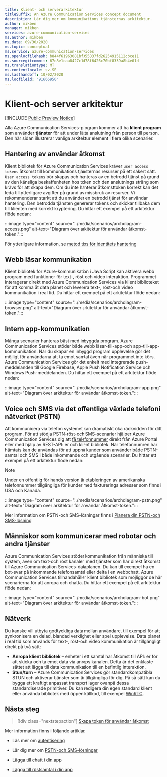 ```yaml
---
title: Klient- och serverarkitektur
titleSuffix: An Azure Communication Services concept document
description: Lär dig mer om kommunikations tjänsternas arkitektur.
author: mikben
manager: mikben
services: azure-communication-services
ms.author: mikben
ms.date: 09/30/2020
ms.topic: conceptual
ms.service: azure-communication-services
ms.openlocfilehash: b844f61963081bf355837fd26254915112cbce11
ms.sourcegitcommit: 67e8e1caa8427c1d78f6426c70bf8339a8b4e01d
ms.translationtype: MT
ms.contentlocale: sv-SE
ms.lasthandoff: 10/02/2020
ms.locfileid: "91666950"
---
```

# <a name="client-and-server-architecture"></a>Klient-och server arkitektur

[!INCLUDE [Public Preview Notice](../includes/public-preview-include.md)]

<!--
> [!WARNING]
> This document is under construction and needs the following items to be addressed: 
> - Need to add security best practices for token management here
> - Reference docs:
> - https://docs.microsoft.com/windows/security/threat-protection/security-policy-settings/create-a-token-object
> - https://docs.microsoft.com/azure/aks/operator-best-practices-identity
> - https://docs.microsoft.com/cloud-app-security/api-tokens?view=gestures-1.0-->

Alla Azure Communication Services-program kommer att ha **klient program** som använder **tjänster** för att under lätta anslutning från person till person. Den här sidan illustrerar vanliga arkitektur element i flera olika scenarier.

## <a name="user-access-management"></a>Hantering av användar åtkomst

Klient bibliotek för Azure Communication Services kräver `user access tokens` åtkomst till kommunikations tjänsternas resurser på ett säkert sätt. `User access tokens` bör skapas och hanteras av en betrodd tjänst på grund av den känsliga beskaffenheten hos token och den anslutnings sträng som krävs för att skapa dem. Om du inte hanterar åtkomsttoken korrekt kan det leda till ytterligare avgifter på grund av missbruk av resurser. Vi rekommenderar starkt att du använder en betrodd tjänst för användar hantering. Den betrodda tjänsten genererar tokens och skickar tillbaka dem till klienten med korrekt kryptering. Du hittar ett exempel på ett arkitektur flöde nedan:

:::image type="content" source="../media/scenarios/archdiagram-access.png" alt-text="Diagram över arkitektur för användar åtkomst-token.":::

För ytterligare information, se [metod tips för identitets hantering](https://docs.microsoft.com/azure/security/fundamentals/identity-management-best-practices)

## <a name="browser-communication"></a>Webb läsar kommunikation

Klient bibliotek för Azure-kommunikation i Java Script kan aktivera webb program med funktioner för text-, röst-och video interaktion. Programmet interagerar direkt med Azure Communication Services via klient biblioteket för att komma åt data planet och leverera text-, röst-och video kommunikation i real tid. Du hittar ett exempel på ett arkitektur flöde nedan:

:::image type="content" source="../media/scenarios/archdiagram-browser.png" alt-text="Diagram över arkitektur för användar åtkomst-token.":::

## <a name="native-app-communication"></a>Intern app-kommunikation

Många scenarier hanteras bäst med inbyggda program. Azure Communication Services stöder både webb läsar-till-app-och app-till-app-kommunikation.  När du skapar en inbyggd program upplevelse gör det möjligt för användarna att ta emot samtal även när programmet inte körs. Azure Communication Services gör det enkelt med integrerade push-meddelanden till Google Firebase, Apple Push Notification Service och Windows Push-meddelanden. Du hittar ett exempel på ett arkitektur flöde nedan:

:::image type="content" source="../media/scenarios/archdiagram-app.png" alt-text="Diagram över arkitektur för användar åtkomst-token.":::

## <a name="voice-and-sms-over-the-public-switched-telephony-network-pstn"></a>Voice och SMS via det offentliga växlade telefoni nätverket (PSTN)

Att kommunicera via telefon systemet kan dramatiskt öka räckvidden för ditt program. För att stödja PSTN-röst-och SMS-scenarier hjälper Azure Communication Services dig att [få telefonnummer](../quickstarts/telephony-sms/get-phone-number.md) direkt från Azure Portal eller med hjälp av REST-API: er och klient bibliotek. När telefonnumren har hämtats kan de användas för att uppnå kunder som använder både PSTN-samtal och SMS i både inkommande och utgående scenarier. Du hittar ett exempel på ett arkitektur flöde nedan:

> [!Note]
> Under en offentlig för hands version är etableringen av amerikanska telefonnummer tillgängliga för kunder med fakturerings adresser som finns i USA och Kanada. 

:::image type="content" source="../media/scenarios/archdiagram-pstn.png" alt-text="Diagram över arkitektur för användar åtkomst-token.":::

Mer information om PSTN-och SMS-lösningar finns i [Planera din PSTN-och SMS-lösning](../concepts/telephony-sms/plan-solution.md)

## <a name="humans-communicating-with-bots-and-other-services"></a>Människor som kommunicerar med robotar och andra tjänster

Azure Communication Services stöder kommunikation från människa till system, även om text-och röst kanaler, med tjänster som har direkt åtkomst till Azure Communication Services-dataplanen. Du kan till exempel ha en bot-svar på inkommande telefonsamtal eller delta i en webbchatt. Azure Communication Services tillhandahåller klient bibliotek som möjliggör de här scenarierna för att anropa och chatta. Du hittar ett exempel på ett arkitektur flöde nedan:

:::image type="content" source="../media/scenarios/archdiagram-bot.png" alt-text="Diagram över arkitektur för användar åtkomst-token.":::

## <a name="networking"></a>Nätverk

Du kanske vill utbyta godtyckliga data mellan användare, till exempel för att synkronisera en delad, blandad verklighet eller spel upplevelse. Data planet i real tid som används för text-, röst-och video kommunikation är tillgängligt direkt på två sätt:

- **Anropa klient bibliotek** – enheter i ett samtal har åtkomst till API: er för att skicka och ta emot data via anrops kanalen. Detta är det enklaste sättet att lägga till data kommunikation till en befintlig interaktion.
- **Stun/turn** – Azure Communication Services gör standardkompatibla STUN och aktiverar tjänster som är tillgängliga för dig. På så sätt kan du bygga ett kraftigt anpassat transport lager ovanpå dessa standardiserade primitiver. Du kan redigera din egen standard klient eller använda bibliotek med öppen källkod, till exempel [WinRTC](https://github.com/microsoft/winrtc).

## <a name="next-steps"></a>Nästa steg

> [!div class="nextstepaction"]
> [Skapa token för användar åtkomst](../quickstarts/access-tokens.md)

Mer information finns i följande artiklar:

- Läs mer om [autentisering](../concepts/authentication.md)
- Lär dig mer om [PSTN-och SMS-lösningar](../concepts/telephony-sms/plan-solution.md)

- [Lägga till chatt i din app](../quickstarts/chat/get-started.md)
- [Lägga till röstsamtal i din app](../quickstarts/voice-video-calling/getting-started-with-calling.md)
